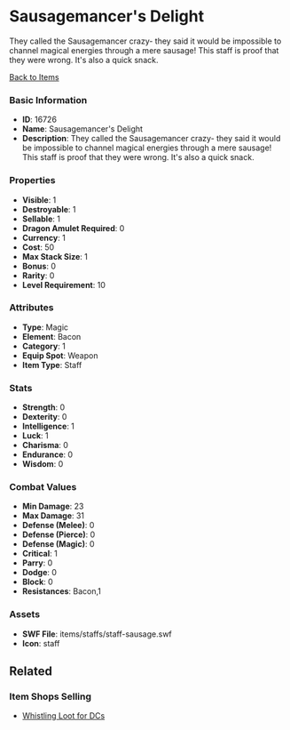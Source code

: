 # Sausagemancer's Delight

They called the Sausagemancer crazy- they said it would be impossible to channel magical energies through a mere sausage! This staff is proof that they were wrong. It's also a quick snack.

[Back to Items](../items.md)

### Basic Information

- **ID**: 16726
- **Name**: Sausagemancer&#039;s Delight
- **Description**: They called the Sausagemancer crazy- they said it would be impossible to channel magical energies through a mere sausage! This staff is proof that they were wrong. It&#039;s also a quick snack.

### Properties

- **Visible**: 1
- **Destroyable**: 1
- **Sellable**: 1
- **Dragon Amulet Required**: 0
- **Currency**: 1
- **Cost**: 50
- **Max Stack Size**: 1
- **Bonus**: 0
- **Rarity**: 0
- **Level Requirement**: 10

### Attributes

- **Type**: Magic
- **Element**: Bacon
- **Category**: 1
- **Equip Spot**: Weapon
- **Item Type**: Staff

### Stats

- **Strength**: 0
- **Dexterity**: 0
- **Intelligence**: 1
- **Luck**: 1
- **Charisma**: 0
- **Endurance**: 0
- **Wisdom**: 0

### Combat Values

- **Min Damage**: 23
- **Max Damage**: 31
- **Defense (Melee)**: 0
- **Defense (Pierce)**: 0
- **Defense (Magic)**: 0
- **Critical**: 1
- **Parry**: 0
- **Dodge**: 0
- **Block**: 0
- **Resistances**: Bacon,1

### Assets

- **SWF File**: items/staffs/staff-sausage.swf
- **Icon**: staff

## Related

### Item Shops Selling

- [Whistling Loot for DCs](../item-shops/531-whistling-loot-for-dcs.md)

